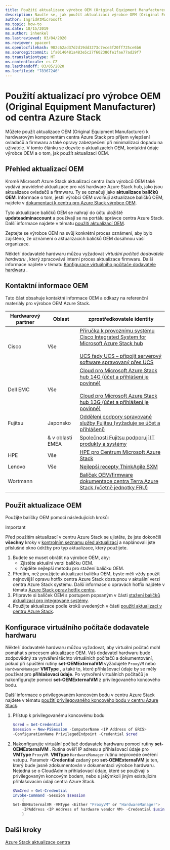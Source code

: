 ```yaml
---
title: Použití aktualizace výrobce OEM (Original Equipment Manufacturer) pro Azure Stack hub
description: Naučte se, jak použít aktualizaci výrobce OEM (Original Equipment Manufacturer) na Azure Stack hub.
author: IngridAtMicrosoft
ms.topic: how-to
ms.date: 10/15/2019
ms.author: inhenkel
ms.lastreviewed: 03/04/2020
ms.reviewer: ppacent
ms.openlocfilehash: 982c62ad37d2d19dd3273c7ece3f20ff725ce6b6
ms.sourcegitcommit: 1fa0140481a483e5c27f602386fe1fae77ad29f7
ms.translationtype: MT
ms.contentlocale: cs-CZ
ms.lasthandoff: 03/05/2020
ms.locfileid: "78367246"
---
```

# <a name="apply-azure-stack-hub-original-equipment-manufacturer-oem-updates"></a>Použití aktualizací pro výrobce OEM (Original Equipment Manufacturer) od centra Azure Stack

Můžete použít aktualizace OEM (Original Equipment Manufacturer) k hardwarovým komponentám centra Azure Stack pro příjem vylepšení ovladačů a firmwaru a také opravy zabezpečení při minimalizaci dopadu na uživatele. V tomto článku se dozvíte o aktualizacích OEM, kontaktní údaje výrobce OEM a o tom, jak použít aktualizaci OEM.

## <a name="overview-of-oem-updates"></a>Přehled aktualizací OEM

Kromě Microsoft Azure Stack aktualizací centra řada výrobců OEM také vydává pravidelné aktualizace pro váš hardware Azure Stack hub, jako jsou aktualizace ovladačů a firmwaru. Ty se označují jako **aktualizace balíčků OEM**. Informace o tom, jestli výrobci OEM uvolňují aktualizace balíčků OEM, najdete v [dokumentaci k centru pro Azure Stack výrobce OEM](#oem-contact-information).

Tyto aktualizace balíčků OEM se nahrají do účtu úložiště **updateadminaccount** a používají se na portálu správce centra Azure Stack. Další informace najdete v tématu [použití aktualizací OEM](#apply-oem-updates).

Zeptejte se výrobce OEM na svůj konkrétní proces oznámení, aby bylo zajištěno, že oznámení o aktualizacích balíčků OEM dosáhnou vaší organizace.

Někteří dodavatelé hardwaru můžou vyžadovat *virtuální počítač dodavatele hardwaru* , který zpracovává interní proces aktualizace firmwaru. Další informace najdete v tématu [Konfigurace virtuálního počítače dodavatele hardwaru](#configure-hardware-vendor-vm) .

## <a name="oem-contact-information"></a>Kontaktní informace OEM 

Tato část obsahuje kontaktní informace OEM a odkazy na referenční materiály pro výrobce OEM Azure Stack.

| Hardwarový partner | Oblast | zprostředkovatele identity |
|------------------|--------|-------------------------------------------------------------------------------------------------------------------------------------------------------------------------------------------------------------------------------------------------------------------------------------------------------------------------------------------|
| Cisco | Vše | [Příručka k provoznímu systému Cisco Integrated System for Microsoft Azure Stack hub](https://aka.ms/aa708e2)<br><br>[UCS řady UCS – připojit serverový software spravovaný přes UCS](https://aka.ms/aa700rq) |
| Dell EMC | Vše | [Cloud pro Microsoft Azure Stack hub 14G (účet a přihlášení je povinné)](https://support.emc.com/downloads/44615_Cloud-for-Microsoft-Azure-Stack-14G)<br><br>[Cloud pro Microsoft Azure Stack hub 13G (účet a přihlášení je povinné)](https://support.emc.com/downloads/42238_Cloud-for-Microsoft-Azure-Stack-13G) |
| Fujitsu | Japonsko | [Oddělení podpory spravované služby Fujitsu (vyžaduje se účet a přihlášení)](https://eservice.fujitsu.com/supportdesk-web/) |
|  | & v oblasti EMEA | [Společnosti Fujitsu podporují IT produkty a systémy](https://support.ts.fujitsu.com/IndexContact.asp?lng=COM&ln=no&LC=del) |
| HPE | Vše | [HPE pro Centrum Microsoft Azure Stack](http://www.hpe.com/info/MASupdates) |
| Lenovo | Vše | [Nejlepší recepty ThinkAgile SXM](https://datacentersupport.lenovo.com/us/en/solutions/ht505122)
| Wortmann |  | [Balíček OEM/firmware](https://aka.ms/AA6z600)<br>[dokumentace centra Terra Azure Stack (včetně jednotky FRU)](https://aka.ms/aa6zktc)

## <a name="apply-oem-updates"></a>Použít aktualizace OEM

Použijte balíčky OEM pomocí následujících kroků:

> [!IMPORTANT]
> Před použitím aktualizací v centru Azure Stack se ujistěte, že jste dokončili **všechny** kroky v [kontrolním seznamu před aktualizací](release-notes-checklist.md) a naplánovali jste příslušné okno údržby pro typ aktualizace, který použijete.

1. Budete se muset obrátit na výrobce OEM, aby:
      - Zjistěte aktuální verzi balíčku OEM.  
      - Najděte nejlepší metodu pro stažení balíčku OEM.  
2. Předtím, než použijete aktualizaci balíčku OEM, byste měli vždy použít nejnovější opravu hotfix centra Azure Stack dostupnou v aktuální verzi centra Azure Stack systému. Další informace o opravách hotfix najdete v tématu [Azure Stack oprav hotfix centra](azure-stack-servicing-policy.md).
3. Připravte si balíček OEM s postupem popsaným v části [stažení balíčků aktualizací pro integrované systémy](azure-stack-servicing-policy.md).
4. Použijte aktualizace podle kroků uvedených v části [použití aktualizací v centru Azure Stack](azure-stack-apply-updates.md).

## <a name="configure-hardware-vendor-vm"></a>Konfigurace virtuálního počítače dodavatele hardwaru

Někteří dodavatelé hardwaru můžou vyžadovat, aby virtuální počítač mohl pomáhat s procesem aktualizace OEM. Váš dodavatel hardwaru bude zodpovědný za vytváření těchto virtuálních počítačů a dokumentování, pokud při spuštění rutiny **set-OEMExternalVM** vyžadujete `ProxyVM` nebo `HardwareManager` **VMType** , a také to, které přihlašovací údaje by se měly používat pro **přihlašovací údaje**. Po vytvoření virtuálních počítačů je nakonfigurujte pomocí **set-OEMExternalVM** z privilegovaného koncového bodu.

Další informace o privilegovaném koncovém bodu v centru Azure Stack najdete v tématu [použití privilegovaného koncového bodu v centru Azure Stack](azure-stack-privileged-endpoint.md).

1.  Přístup k privilegovanému koncovému bodu

    ```powershell  
    $cred = Get-Credential
    $session = New-PSSession -ComputerName <IP Address of ERCS>
    -ConfigurationName PrivilegedEndpoint -Credential $cred
    ```

2. Nakonfigurujte virtuální počítač dodavatele hardwaru pomocí rutiny **set-OEMExternalVM** . Rutina ověří IP adresu a přihlašovací údaje pro **VMType** `ProxyVM`. **VMType** `HardwareManager` rutinu neprovede ověření vstupu. Parametr **-Credential** zadaný pro **set-OEMExternalVM** je ten, který bude jasně zdokumentován v dokumentaci výrobce hardwaru.  Nejedná se o CloudAdmin přihlašovací údaje, které se používají s privilegovaným koncovým bodem, nebo s jakýmkoli jiným existujícím přihlašovacím údaji centra Azure Stack.

    ```powershell  
    $VmCred = Get-Credential
    Invoke-Command -Session $session
        { 
    Set-OEMExternalVM -VMType <Either "ProxyVM" or "HardwareManager">
        -IPAddress <IP Address of hardware vendor VM> -Credential $using:VmCred
        }
    ```

## <a name="next-steps"></a>Další kroky

[Azure Stack aktualizace centra](azure-stack-updates.md)
